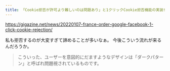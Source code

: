 ```yaml
---
title: 「Cookie拒否が許可より難しいのは問題あり」と1クリックCookie拒否機能の実装をフランスがGoogleとFacebookに要求し罰金275億円を科す - GIGAZINE
---
```


https://gigazine.net/news/20220107-france-order-google-facebook-1-click-cookie-rejection/

私も拒否するのが大変すぎて諦めることが多いなぁ。
今後こういう流れが来るんだろうか。

> こういった、ユーザーを意図的にだますようなデザインは「ダークパターン」と呼ばれ問題視されているものです。

